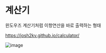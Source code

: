 # 계산기

윈도우즈 계산기처럼 이항연산을 바로 출력하는 형태


https://josh2kv.github.io/calculator/

![image](https://user-images.githubusercontent.com/79514508/113094616-f7e30a00-922c-11eb-8128-9636c91d5fa0.png)

